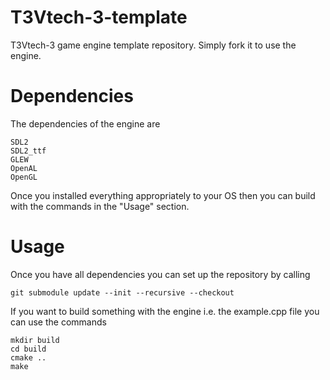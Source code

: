 # T3Vtech-3-template
T3Vtech-3 game engine template repository. Simply fork it to use the engine.

# Dependencies

The dependencies of the engine are

```
SDL2
SDL2_ttf
GLEW
OpenAL
OpenGL
```

Once you installed everything appropriately to your OS then you can build with the commands in the "Usage" section.

# Usage
Once you have all dependencies you can set up the repository by calling

```
git submodule update --init --recursive --checkout
```

If you want to build something with the engine i.e. the example.cpp file you can use the commands

```
mkdir build
cd build
cmake ..
make
```